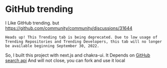 # GitHub trending

I Like GitHub trending.
but https://github.com/community/community/discussions/31644
````
Heads up! This Trending tab is being deprecated. Due to low usage of Trending Repositories and Trending Developers, this tab will no longer be available beginning September 30, 2022.
````

So, I built this project with next.js and chakra-ui. 
It Depends on [GitHub search api](https://api.github.com/search/repositories)
And will not close, you can fork and use it local
